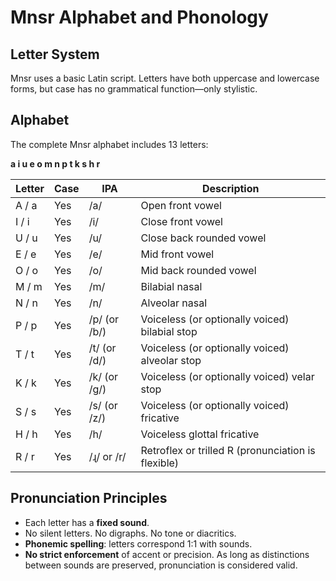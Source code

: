 # Mnsr Alphabet and Phonology

## Letter System

Mnsr uses a basic Latin script. Letters have both uppercase and lowercase forms, but case has no grammatical function—only stylistic.

## Alphabet

The complete Mnsr alphabet includes 13 letters:

**a i u e o m n p t k s h r**

| Letter | Case | IPA     | Description                                      |
|--------|------|---------|--------------------------------------------------|
| A / a  | Yes  | /a/     | Open front vowel                                 |
| I / i  | Yes  | /i/     | Close front vowel                                |
| U / u  | Yes  | /u/     | Close back rounded vowel                         |
| E / e  | Yes  | /e/     | Mid front vowel                                  |
| O / o  | Yes  | /o/     | Mid back rounded vowel                           |
| M / m  | Yes  | /m/     | Bilabial nasal                                   |
| N / n  | Yes  | /n/     | Alveolar nasal                                   |
| P / p  | Yes  | /p/ (or /b/) | Voiceless (or optionally voiced) bilabial stop  |
| T / t  | Yes  | /t/ (or /d/) | Voiceless (or optionally voiced) alveolar stop |
| K / k  | Yes  | /k/ (or /g/) | Voiceless (or optionally voiced) velar stop    |
| S / s  | Yes  | /s/ (or /z/) | Voiceless (or optionally voiced) fricative     |
| H / h  | Yes  | /h/     | Voiceless glottal fricative                      |
| R / r  | Yes  | /ɻ/ or /r/ | Retroflex or trilled R (pronunciation is flexible) |

## Pronunciation Principles

- Each letter has a **fixed sound**.
- No silent letters. No digraphs. No tone or diacritics.
- **Phonemic spelling**: letters correspond 1:1 with sounds.
- **No strict enforcement** of accent or precision. As long as distinctions between sounds are preserved, pronunciation is considered valid.
